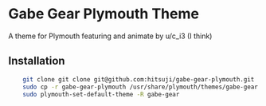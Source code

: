 
# Gabe Gear Plymouth Theme

A theme for Plymouth featuring and animate by u/c_i3 (I think)

## Installation

```sh
    git clone git clone git@github.com:hitsuji/gabe-gear-plymouth.git
    sudo cp -r gabe-gear-plymouth /usr/share/plymouth/themes/gabe-gear
    sudo plymouth-set-default-theme -R gabe-gear
```
